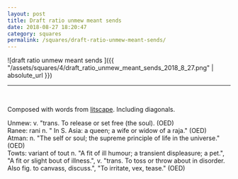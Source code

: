 ```yaml
---
layout: post
title: Draft ratio unmew meant sends
date: 2018-08-27 18:20:47
category: squares
permalink: /squares/draft-ratio-unmew-meant-sends/ 
---
```


![draft ratio unmew meant sends ]({{ "/assets/squares/4/draft_ratio_unmew_meant_sends_2018_8_27.png" | absolute_url }})
&nbsp;


---

&nbsp;

Composed with words from [litscape](https://www.litscape.com/). Including diagonals. 

Unmew: v. "trans. To release or set free (the soul). (OED)  
Ranee: rani n. " In S. Asia: a queen; a wife or widow of a raja." (OED)  
Atman: n. "The self or soul; the supreme principle of life in the universe." (OED)  
Towts: variant of tout n. "A fit of ill humour; a transient displeasure; a pet.", "A fit or slight bout of illness.", v. "trans. To toss or throw about in disorder. Also fig. to canvass, discuss.", "To irritate, vex, tease." (OED)  
